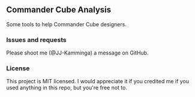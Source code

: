 ## Commander Cube Analysis

Some tools to help Commander Cube designers.

### Issues and requests

Please shoot me (@JJ-Kamminga) a message on GitHub.

### License

This project is MIT licensed. I would appreciate it if you credited me if you used anything in this repo, but you're free not to.
